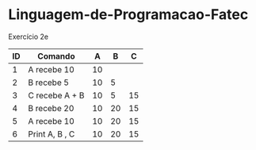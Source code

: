 # Linguagem-de-Programacao-Fatec

Exercício 2e

ID | Comando | A | B | C |
--- | --- | --- | --- | ---|
1 | A recebe 10 | 10 |  |  |
2 | B recebe 5 | 10 | 5 |  |
3 | C recebe A + B | 10 | 5 | 15
4 | B recebe 20 | 10 | 20 | 15
5 | A recebe 10 | 10 | 20 | 15
6 | Print A, B , C | 10 | 20 | 15 
